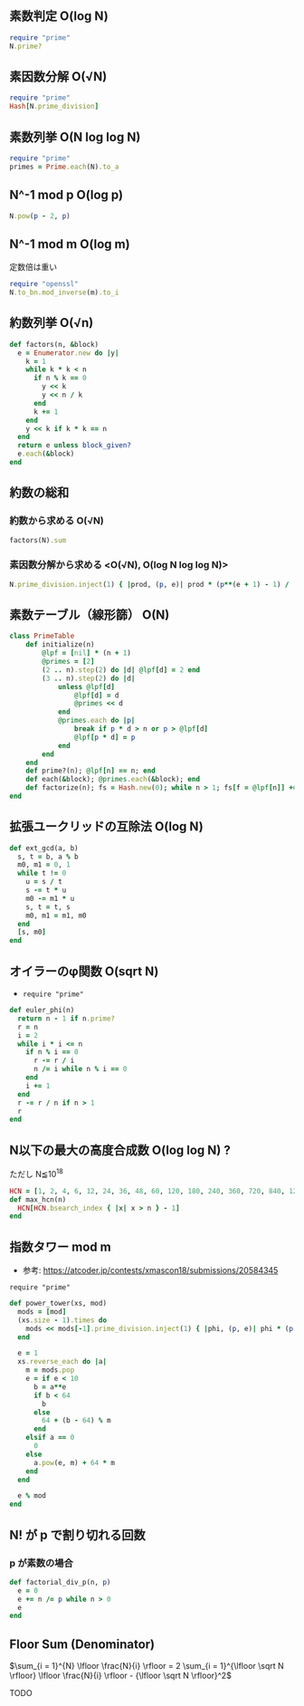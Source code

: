 ## 素数判定 O(log N)

```ruby
require "prime"
N.prime?
```

## 素因数分解 O(√N)

```ruby
require "prime"
Hash[N.prime_division]
```

## 素数列挙 O(N log log N)

```ruby
require "prime"
primes = Prime.each(N).to_a
```

## N^-1 mod p O(log p)

```ruby
N.pow(p - 2, p)
```

## N^-1 mod m O(log m)
定数倍は重い

```ruby
require "openssl"
N.to_bn.mod_inverse(m).to_i
```

## 約数列挙 O(√n)

```ruby
def factors(n, &block)
  e = Enumerator.new do |y|
    k = 1
    while k * k < n
      if n % k == 0
        y << k
        y << n / k
      end
      k += 1
    end
    y << k if k * k == n
  end
  return e unless block_given?
  e.each(&block)
end
```

## 約数の総和

### 約数から求める O(√N)

```ruby
factors(N).sum
```

### 素因数分解から求める <O(√N), O(log N log log N)>

```ruby
N.prime_division.inject(1) { |prod, (p, e)| prod * (p**(e + 1) - 1) / (p - 1) }
```

## 素数テーブル（線形篩） O(N)

```ruby
class PrimeTable
	def initialize(n)
		@lpf = [nil] * (n + 1)
		@primes = [2]
		(2 .. n).step(2) do |d| @lpf[d] = 2 end
		(3 .. n).step(2) do |d|
			unless @lpf[d]
				@lpf[d] = d
				@primes << d
			end
			@primes.each do |p|
				break if p * d > n or p > @lpf[d]
				@lpf[p * d] = p
			end
		end
	end
	def prime?(n); @lpf[n] == n; end
	def each(&block); @primes.each(&block); end
	def factorize(n); fs = Hash.new(0); while n > 1; fs[f = @lpf[n]] += 1; n /= f; end; fs; end
end
```

## 拡張ユークリッドの互除法 O(log N)

```ruby
def ext_gcd(a, b)
  s, t = b, a % b
  m0, m1 = 0, 1
  while t != 0
    u = s / t
    s -= t * u
    m0 -= m1 * u
    s, t = t, s
    m0, m1 = m1, m0
  end
  [s, m0]
end
```

## オイラーのφ関数 O(sqrt N)

- `require "prime"`

```ruby
def euler_phi(n)
  return n - 1 if n.prime?
  r = n
  i = 2
  while i * i <= n
    if n % i == 0
      r -= r / i
      n /= i while n % i == 0
    end
    i += 1
  end
  r -= r / n if n > 1
  r
end
```

## N以下の最大の高度合成数 O(log log N) ?
ただし N≦10<sup>18</sup>

```ruby
HCN = [1, 2, 4, 6, 12, 24, 36, 48, 60, 120, 180, 240, 360, 720, 840, 1260, 1680, 2520, 5040, 7560, 10080, 15120, 20160, 25200, 27720, 45360, 50400, 55440, 83160, 110880, 166320, 221760, 277200, 332640, 498960, 554400, 665280, 720720, 1081080, 1441440, 2162160, 2882880, 3603600, 4324320, 6486480, 7207200, 8648640, 10810800, 14414400, 17297280, 21621600, 32432400, 36756720, 43243200, 61261200, 73513440, 110270160, 122522400, 147026880, 183783600, 245044800, 294053760, 367567200, 551350800, 698377680, 735134400, 1102701600, 1396755360, 2095133040, 2205403200, 2327925600, 2793510720, 3491888400, 4655851200, 5587021440, 6983776800, 10475665200, 13967553600, 20951330400, 27935107200, 41902660800, 48886437600, 64250746560, 73329656400, 80313433200, 97772875200, 128501493120, 146659312800, 160626866400, 240940299600, 293318625600, 321253732800, 481880599200, 642507465600, 963761198400, 1124388064800, 1606268664000, 1686582097200, 1927522396800, 2248776129600, 3212537328000, 3373164194400, 4497552259200, 6746328388800, 8995104518400, 9316358251200, 13492656777600, 18632716502400, 26985313555200, 27949074753600, 32607253879200, 46581791256000, 48910880818800, 55898149507200, 65214507758400, 93163582512000, 97821761637600, 130429015516800, 195643523275200, 260858031033600, 288807105787200, 391287046550400, 577614211574400, 782574093100800, 866421317361600, 1010824870255200, 1444035528936000, 1516237305382800, 1732842634723200, 2021649740510400, 2888071057872000, 3032474610765600, 4043299481020800, 6064949221531200, 8086598962041600, 10108248702552000, 12129898443062400, 18194847664593600, 20216497405104000, 24259796886124800, 30324746107656000, 36389695329187200, 48519593772249600, 60649492215312000, 72779390658374400, 74801040398884800, 106858629141264000, 112201560598327200, 149602080797769600, 224403121196654400, 299204161595539200, 374005201994424000, 448806242393308800, 673209363589963200, 748010403988848000, 897612484786617600, 1122015605983272000, 1346418727179926400, 1795224969573235200, 2244031211966544000, 2692837454359852800, 3066842656354276800, 4381203794791824000, 4488062423933088000, 6133685312708553600, 8976124847866176000, 9200527969062830400]
def max_hcn(n)
  HCN[HCN.bsearch_index { |x| x > n } - 1]
end
```

## 指数タワー mod m

- 参考: https://atcoder.jp/contests/xmascon18/submissions/20584345

`require "prime"`

```ruby
def power_tower(xs, mod)
  mods = [mod]
  (xs.size - 1).times do
    mods << mods[-1].prime_division.inject(1) { |phi, (p, e)| phi * (p - 1) * p**(e - 1) }
  end

  e = 1
  xs.reverse_each do |a|
    m = mods.pop
    e = if e < 10
      b = a**e
      if b < 64
        b
      else
        64 + (b - 64) % m
      end
    elsif a == 0
      0
    else
      a.pow(e, m) + 64 * m
    end
  end

  e % mod
end
```

## N! が p で割り切れる回数

### p が素数の場合

```ruby
def factorial_div_p(n, p)
  e = 0
  e += n /= p while n > 0
  e
end
```

## Floor Sum (Denominator)

$\sum_{i = 1}^{N} \lfloor \frac{N}{i} \rfloor = 2 \sum_{i = 1}^{\lfloor \sqrt N \rfloor} \lfloor \frac{N}{i} \rfloor - {\lfloor \sqrt N \rfloor}^2$

TODO
